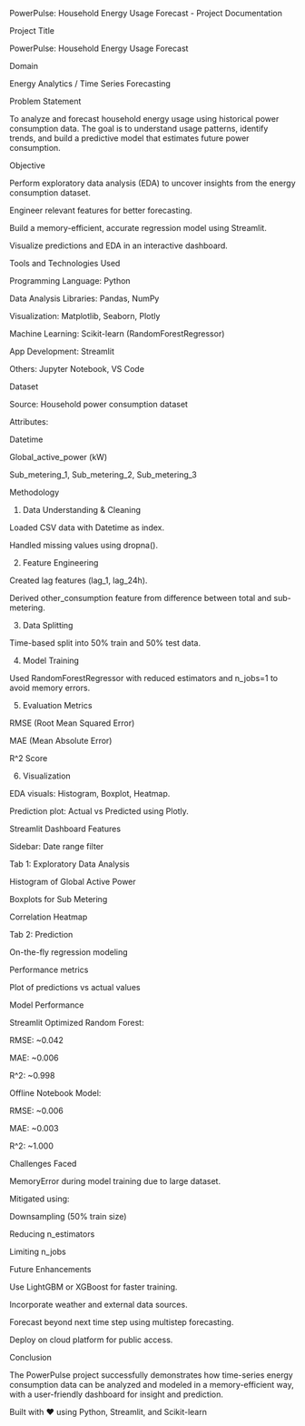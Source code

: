 PowerPulse: Household Energy Usage Forecast - Project Documentation

Project Title

PowerPulse: Household Energy Usage Forecast

Domain

Energy Analytics / Time Series Forecasting

Problem Statement

To analyze and forecast household energy usage using historical power consumption data. The goal is to understand usage patterns, identify trends, and build a predictive model that estimates future power consumption.

Objective

Perform exploratory data analysis (EDA) to uncover insights from the energy consumption dataset.

Engineer relevant features for better forecasting.

Build a memory-efficient, accurate regression model using Streamlit.

Visualize predictions and EDA in an interactive dashboard.

Tools and Technologies Used

Programming Language: Python

Data Analysis Libraries: Pandas, NumPy

Visualization: Matplotlib, Seaborn, Plotly

Machine Learning: Scikit-learn (RandomForestRegressor)

App Development: Streamlit

Others: Jupyter Notebook, VS Code

Dataset

Source: Household power consumption dataset

Attributes:

Datetime

Global_active_power (kW)

Sub_metering_1, Sub_metering_2, Sub_metering_3

Methodology

1. Data Understanding & Cleaning

Loaded CSV data with Datetime as index.

Handled missing values using dropna().

2. Feature Engineering

Created lag features (lag_1, lag_24h).

Derived other_consumption feature from difference between total and sub-metering.

3. Data Splitting

Time-based split into 50% train and 50% test data.

4. Model Training

Used RandomForestRegressor with reduced estimators and n_jobs=1 to avoid memory errors.

5. Evaluation Metrics

RMSE (Root Mean Squared Error)

MAE (Mean Absolute Error)

R^2 Score

6. Visualization

EDA visuals: Histogram, Boxplot, Heatmap.

Prediction plot: Actual vs Predicted using Plotly.

Streamlit Dashboard Features

Sidebar: Date range filter

Tab 1: Exploratory Data Analysis

Histogram of Global Active Power

Boxplots for Sub Metering

Correlation Heatmap

Tab 2: Prediction

On-the-fly regression modeling

Performance metrics

Plot of predictions vs actual values

Model Performance

Streamlit Optimized Random Forest:

RMSE: ~0.042

MAE: ~0.006

R^2: ~0.998

Offline Notebook Model:

RMSE: ~0.006

MAE: ~0.003

R^2: ~1.000

Challenges Faced

MemoryError during model training due to large dataset.

Mitigated using:

Downsampling (50% train size)

Reducing n_estimators

Limiting n_jobs

Future Enhancements

Use LightGBM or XGBoost for faster training.

Incorporate weather and external data sources.

Forecast beyond next time step using multistep forecasting.

Deploy on cloud platform for public access.

Conclusion

The PowerPulse project successfully demonstrates how time-series energy consumption data can be analyzed and modeled in a memory-efficient way, with a user-friendly dashboard for insight and prediction.

Built with ❤️ using Python, Streamlit, and Scikit-learn
